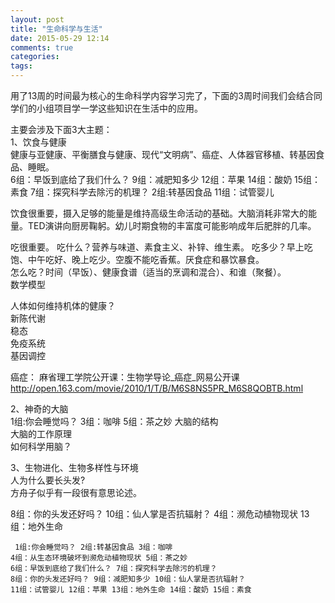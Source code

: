 ```yaml
---
layout: post
title: "生命科学与生活"
date: 2015-05-29 12:14
comments: true
categories: 
tags: 
---
```

用了13周的时间最为核心的生命科学内容学习完了，下面的3周时间我们会结合同学们的小组项目学一学这些知识在生活中的应用。  

主要会涉及下面3大主题：  
1、饮食与健康  
健康与亚健康、平衡膳食与健康、现代“文明病”、癌症、人体器官移植、转基因食品、睡眠。  
6组：早饭到底给了我们什么？
9组：减肥知多少
12组：苹果
14组：酸奶
15组：素食
7组：探究科学去除污的机理？
2组:转基因食品
11组：试管婴儿

饮食很重要，摄入足够的能量是维持高级生命活动的基础。大脑消耗非常大的能量。TED演讲向厨房鞠躬。幼儿时期食物的丰富度可能影响成年后肥胖的几率。

吃很重要。
吃什么？营养与味道、素食主义、补锌、维生素。
吃多少？早上吃饱、中午吃好、晚上吃少。空腹不能吃香蕉。厌食症和暴饮暴食。  
怎么吃？时间（早饭）、健康食谱（适当的烹调和混合）、和谁（聚餐）。  
数学模型

人体如何维持机体的健康？  
新陈代谢  
稳态  
免疫系统  
基因调控  

癌症：
麻省理工学院公开课：生物学导论_癌症_网易公开课
http://open.163.com/movie/2010/1/T/B/M6S8NS5PR_M6S8QOBTB.html

2、神奇的大脑  
1组:你会睡觉吗？
3组：咖啡
5组：茶之妙
大脑的结构  
大脑的工作原理  
如何科学用脑？

3、生物进化、生物多样性与环境  
人为什么要长头发?  
方舟子似乎有一段很有意思论述。  

8组：你的头发还好吗？
10组：仙人掌是否抗辐射？
4组：濒危动植物现状
13组：地外生命


<pre/><code/>
1组:你会睡觉吗？
2组:转基因食品
3组：咖啡
4组：从生态环境破坏到濒危动植物现状
5组：茶之妙
6组：早饭到底给了我们什么？
7组：探究科学去除污的机理？
8组：你的头发还好吗？
9组：减肥知多少
10组：仙人掌是否抗辐射？
11组：试管婴儿
12组：苹果
13组：地外生命
14组：酸奶
15组：素食
</code></pre>